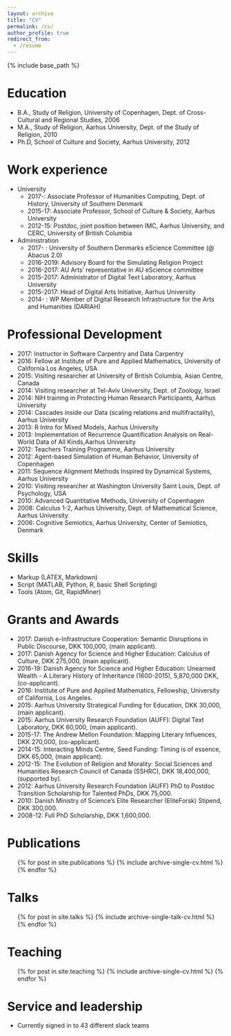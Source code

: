 ```yaml
---
layout: archive
title: "CV"
permalink: /cv/
author_profile: true
redirect_from:
  - /resume
---
```


{% include base_path %}

Education
======
* B.A., Study of Religion, University of Copenhagen, Dept. of Cross-Cultural and Regional Studies, 2006
* M.A., Study of Religion, Aarhus University, Dept. of the Study of Religion, 2010
* Ph.D, School of Culture and Society, Aarhus University, 2012

Work experience
======
* University
    * 2017-: Associate Professor of Humanities Computing, Dept. of History, University of Southern Denmark
    * 2015-17: Associate Professor, School of Culture & Society, Aarhus University
    * 2012-15: Postdoc, joint position between IMC, Aarhus University, and CERC, University of British Columbia
* Administration
    * 2017-    : University of Southern Denmarks eScience Committee (@ Abacus 2.0)
    * 2016-2019: Advisory Board for the Simulating Religion Project
    * 2016-2017: AU Arts’ representative in AU eScience committee
    * 2015-2017: Administrator of Digital Text Laboratory, Aarhus University
    * 2015-2017: Head of Digital Arts Initiative, Aarhus University
    * 2014-    : WP Member of Digital Research Infrastructure for the Arts and Humanities (DARIAH)

Professional Development
======
* 2017: Instructor in Software Carpentry and Data Carpentry
* 2016: Fellow at Institute of Pure and Applied Mathematics, University of California Los Angeles, USA
* 2015: Visiting researcher at University of British Columbia, Asian Centre, Canada
* 2014: Visiting researcher at Tel-Aviv University, Dept. of Zoology, Israel
* 2014: NIH training in Protecting Human Research Participants, Aarhus University
* 2014: Cascades inside our Data (scaling relations and multifractality), Aarhus University
* 2013: R Intro for Mixed Models, Aarhus University
* 2013: Implementation of Recurrence Quantification Analysis on Real-World Data of All Kinds,Aarhus University
* 2012: Teachers Training Programme, Aarhus University
* 2012: Agent-based Simulation of Human Behavior, University of Copenhagen
* 2011: Sequence Alignment Methods Inspired by Dynamical Systems, Aarhus University
* 2010: Visiting researcher at Washington University Saint Louis, Dept. of Psychology, USA
* 2010: Advanced Quantitative Methods, University of Copenhagen
* 2008: Calculus 1-2, Aarhus University, Dept. of Mathematical Science, Aarhus University
* 2006: Cognitive Semiotics, Aarhus University, Center of Semiotics, Denmark

Skills
======
* Markup (LATEX, Markdown)
* Script (MATLAB, Python, R, basic Shell Scripting)
* Tools (Atom, Git, RapidMiner)

Grants and Awards
======
* 2017: Danish e-Infrastructure Cooperation: Semantic Disruptions in Public Discourse, DKK 100,000, (main applicant).
* 2017: Danish Agency for Science and Higher Education: Calculus of Culture, DKK 275,000, (main applicant).
* 2016-19: Danish Agency for Science and Higher Education: Unearned Wealth - A Literary History of Inheritance (1600-2015), 5,870,000 DKK, (co-applicant).
* 2016: Institute of Pure and Applied Mathematics, Fellowship, University of California, Los Angeles.
* 2015: Aarhus University Strategical Funding for Education, DKK 30,000, (main applicant).
* 2015: Aarhus University Research Foundation (AUFF): Digital Text Laboratory, DKK 60,000, (main applicant).
* 2015-17: The Andrew Mellon Foundation: Mapping Literary Influences, DKK 270,000, (co-applicant).
* 2014-15: Interacting Minds Centre, Seed Funding: Timing is of essence, DKK 65,000, (main applicant).
* 2012-15: The Evolution of Religion and Morality: Social Sciences and Humanities Research Council of Canada (SSHRC), DKK 18,400,000, (supported by).
* 2012: Aarhus University Research Foundation (AUFF) PhD to Postdoc Transition Scholarship for Talented PhDs, DKK 75,000.
* 2010: Danish Ministry of Science’s Elite Researcher (EliteForsk) Stipend, DKK 300,000.
* 2008-12: Full PhD Scholarship, DKK 1,600,000.

Publications
======
  <ul>{% for post in site.publications %}
    {% include archive-single-cv.html %}
  {% endfor %}</ul>

Talks
======
  <ul>{% for post in site.talks %}
    {% include archive-single-talk-cv.html %}
  {% endfor %}</ul>

Teaching
======
  <ul>{% for post in site.teaching %}
    {% include archive-single-cv.html %}
  {% endfor %}</ul>

Service and leadership
======
* Currently signed in to 43 different slack teams

